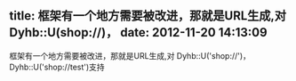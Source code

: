 title: 框架有一个地方需要被改进，那就是URL生成,对Dyhb::U(shop://)，
date: 2012-11-20 14:13:09
---

框架有一个地方需要被改进，那就是URL生成,对 Dyhb::U('shop://')，Dyhb::U('shop://test')支持<br />